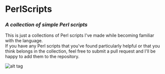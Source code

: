 # PerlScripts
### *A collection of simple Perl scripts*  

  This is just a collections of Perl scripts I've made while becoming familiar with the language.  
    If you have any Perl scripts that you've found particularly helpful or that you think belongs in the collection, 
    feel free to submit a pull request and I'll be happy to add them to the repository.  
    
  ![alt tag](https://github.com/JonSn0w/PerlScripts/blob/master/PERL-logo.gif?raw=true)
